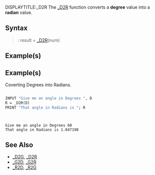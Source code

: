 DISPLAYTITLE:_D2R
The [_D2R](_D2R) function converts a **degree** value into a **radian** value. 


## Syntax

> : result = [_D2R](_D2R)(num)


## Example(s)

## Example(s)
 Coverting Degrees into Radians.

```vb

INPUT "Give me an angle in Degrees ", D
R = _D2R(D)
PRINT "That angle in Radians is "; R

```

```text


Give me an angle in Degrees 60
That angle in Radians is 1.047198

```



## See Also

* [_D2G](_D2G), [_D2R](_D2R)
* [_G2D](_G2D), [_G2R](_G2R)
* [_R2D](_R2D), [_R2G](_R2G)





